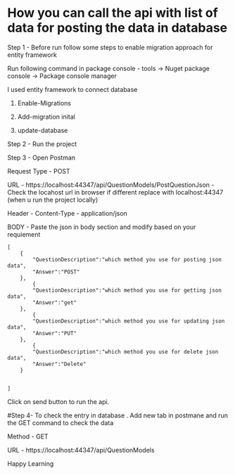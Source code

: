 # How you can call the api with list of data for posting the data in database

Step 1 - Before run follow some steps to enable migration approach for entity framework

Run following command in package console - tools -> Nuget package console -> Package console manager

I used entity framework to connect database 


1.   Enable-Migrations 

2.   Add-migration inital

3.   update-database


Step 2 - Run the project

Step 3 - Open Postman

Request Type - POST

URL - https://localhost:44347/api/QuestionModels/PostQuestionJson   - Check the locahost url in browser if different replace with localhost:44347 (when u run the project locally)

Header - Content-Type - application/json

BODY - Paste the json in body section and modify based on your requiement
```
[
	{
		"QuestionDescription":"which method you use for posting json data",
		"Answer":"POST"
	},
		{
		"QuestionDescription":"which method you use for getting json data",
		"Answer":"get"
	},
		{
		"QuestionDescription":"which method you use for updating json data",
		"Answer":"PUT"
	},
		{
		"QuestionDescription":"which method you use for delete json data",
		"Answer":"Delete"
	}
	

]
```

Click on send button to run the api.


#Step 4- To check the entry in database . Add new tab in postmane and run the GET command to check the data

Method - GET

URL - https://localhost:44347/api/QuestionModels


Happy Learning

